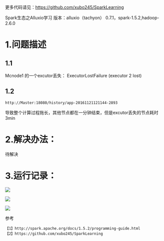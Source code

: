 
更多代码请见：https://github.com/xubo245/SparkLearning

Spark生态之Alluxio学习 版本：alluxio（tachyon） 0.7.1，spark-1.5.2,hadoop-2.6.0

# 1.问题描述 #

## 1.1 ##

Mcnode1 的一个excutor丢失：	ExecutorLostFailure (executor 2 lost)

## 1.2 ##

	http://Master:18080/history/app-20161121121144-2893

导致整个计算过程拖长，其他节点都在一分钟结束，但是excutor丢失的节点耗时3min
# 2.解决办法： #

待解决

# 3.运行记录： #

![](http://i.imgur.com/WyfGE8c.png)

![](http://i.imgur.com/hkpowyL.png)

![](http://i.imgur.com/AcfUsHW.png)

参考

	【1】http://spark.apache.org/docs/1.5.2/programming-guide.html
	【2】https://github.com/xubo245/SparkLearning
